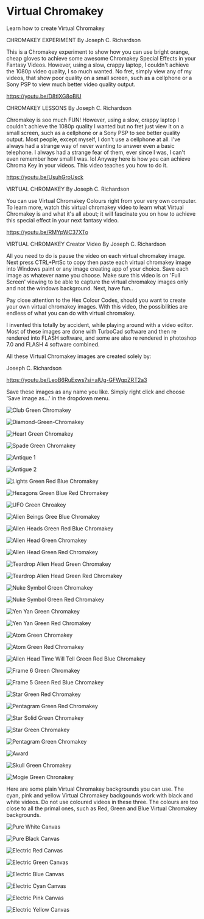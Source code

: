 # Virtual Chromakey
Learn how to create Virtual Chromakey

CHROMAKEY EXPERIMENT By Joseph C. Richardson

This is a Chromakey experiment to show how you can use bright orange, cheap gloves to achieve some awesome Chromakey Special Effects in your Fantasy Videos. However, using a slow, crappy laptop, I couldn't achieve the 1080p video quality, I so much wanted. No fret, simply view any of my videos, that show poor quality on a small screen, such as a cellphone or a Sony PSP to view much better video quality output.

https://youtu.be/D8tlXG8oBiU

CHROMAKEY LESSONS By Joseph C. Richardson

Chromakey is soo much FUN! However, using a slow, crappy laptop I couldn't achieve the 1080p quality I wanted but no fret just view it on a small screen, such as a cellphone or a Sony PSP to see better quality output. Most people, except myself, I don't use a cellphone at all. I've always had a strange way of never wanting to answer even a basic telephone. I always had a strange fear of them, ever since I was, I can't even remember how small I was. lol Anyway here is how you can achieve Chroma Key in your videos. This video teaches you how to do it.

https://youtu.be/UsuhGroUsck

VIRTUAL CHROMAKEY By Joseph C. Richardson

You can use Virtual Chromakey Colours right from your very own computer. To learn more, watch this virtual chromakey video to learn what Virtual Chromakey is and what it's all about; it will fascinate you on how to achieve this special effect in your next fantasy video.

https://youtu.be/RMYpWC37XTo

VIRTUAL CHROMAKEY Creator Video By Joseph C. Richardson

All you need to do is pause the video on each virtual chromakey image.
Next press CTRL+PrtSc to copy then paste each virtual chromakey
image into Windows paint or any image creating app of your choice.
Save each image as whatever name you choose. Make sure this
video is on 'Full Screen' viewing to be able to capture the virtual chromakey
images only and not the windows background. Next, have fun..

Pay close attention to the Hex Colour Codes, should you want to create
your own virtual chromakey images. With this video, the possibilities are
endless of what you can do with virtual chromakey.

I invented this totally by accident, while playing around with a video editor.
Most of these images are done with TurboCad software and then re rendered
into FLASH software, and some are also re rendered in photoshop 7.0 and
FLASH 4 software combined.

All these Virtual Chromakey images are created solely by:

Joseph C. Richardson

https://youtu.be/LeoB6RuExws?si=alUg-GFWgpZRT2a3

Save these images as any name you like. Simply right click and choose 'Save image as...' in the dropdown menu.

![Club Green Chromakey](https://github.com/The-Relaxation-Lounge/Virtual-Chromakey/assets/34896540/839ff5d9-0611-4d26-8034-c8a10e5b814a)

![Diamond-Green-Chromakey](https://github.com/The-Relaxation-Lounge/Virtual-Chromakey/assets/34896540/aa91ae70-b8ca-46a1-b65a-9d5e0eb53a0d)

![Heart Green Chromakey](https://github.com/The-Relaxation-Lounge/Virtual-Chromakey/assets/34896540/e769e88b-ba65-4071-a232-fd19634eaf4b)

![Spade Green Chromakey](https://github.com/The-Relaxation-Lounge/Virtual-Chromakey/assets/34896540/a50e91d9-65cb-4e37-806b-76c896dcda3d)

![Antique 1](https://github.com/The-Relaxation-Lounge/Virtual-Chromakey/assets/34896540/c1e4f6a4-3d3d-4bec-ab01-64374dc9ae0e)

![Antigue 2](https://github.com/The-Relaxation-Lounge/Virtual-Chromakey/assets/34896540/feb8b90e-6264-4b90-aca7-45b08724961d)

![Lights Green Red Blue Chromakey](https://github.com/The-Relaxation-Lounge/Virtual-Chromakey/assets/34896540/4ae12bb3-8bd8-4911-bf92-9c6b93010ecf)

![Hexagons Green Blue Red Chromakey](https://github.com/The-Relaxation-Lounge/Virtual-Chromakey/assets/34896540/cb903394-dcd8-40bd-b589-8dd16c5b6e81)

![UFO Green Chroakey](https://github.com/The-Relaxation-Lounge/Virtual-Chromakey/assets/34896540/3f6fcdd1-cb7a-49dc-895d-4f231736c433)

![Alien Beings Gree Blue Chromakey](https://github.com/The-Relaxation-Lounge/Virtual-Chromakey/assets/34896540/6f75aa1f-7ae3-4d29-85cd-84afc40af85a)

![Alien Heads Green Red Blue Chromakey](https://github.com/The-Relaxation-Lounge/Virtual-Chromakey/assets/34896540/f69e1af0-afeb-43cc-b3e3-0f1e97ca76cc)

![Alien Head Green Chromakey](https://github.com/The-Relaxation-Lounge/Virtual-Chromakey/assets/34896540/35afbdcf-6369-422d-9862-0f4597306b96)

![Alien Head Green Red Chromakey](https://github.com/The-Relaxation-Lounge/Virtual-Chromakey/assets/34896540/2cde884c-c8b2-4a3e-a86f-fe2f8e7562d4)

![Teardrop Alien Head Green Chromakey](https://github.com/The-Relaxation-Lounge/Virtual-Chromakey/assets/34896540/f3807bc6-0823-4ba9-8045-8794f4c2b907)

![Teardrop Alien Head Green Red Chromakey](https://github.com/The-Relaxation-Lounge/Virtual-Chromakey/assets/34896540/b29e1125-1095-43de-87d7-4592339306a9)

![Nuke Symbol Green Chromakey](https://github.com/The-Relaxation-Lounge/Virtual-Chromakey/assets/34896540/fe65b92b-1676-4cd6-ab7c-a710e8712749)

![Nuke Symbol Green Red Chromakey](https://github.com/The-Relaxation-Lounge/Virtual-Chromakey/assets/34896540/34065da2-dfba-4612-8df1-8ab0b21357a0)

![Yen Yan Green Chromakey](https://github.com/The-Relaxation-Lounge/Virtual-Chromakey/assets/34896540/ed87ac00-9ebb-4071-990f-1afc681d5e68)

![Yen Yan Green Red Chromakey](https://github.com/The-Relaxation-Lounge/Virtual-Chromakey/assets/34896540/89571ea3-31d2-4c2c-aa50-5943a10c0520)

![Atom Green Chromakey](https://github.com/The-Relaxation-Lounge/Virtual-Chromakey/assets/34896540/e780b915-620f-46d1-8201-4678c07f8bb1)

![Atom Green Red Chromakey](https://github.com/The-Relaxation-Lounge/Virtual-Chromakey/assets/34896540/e8292bc8-655b-4d21-8c0c-7ebfca59756f)

![Alien Head Time Will Tell Green Red Blue Chromakey](https://github.com/The-Relaxation-Lounge/Virtual-Chromakey/assets/34896540/04070015-0207-4395-9cd1-dd2e1d125ae2)

![Frame 6 Green Chromakey](https://github.com/The-Relaxation-Lounge/Virtual-Chromakey/assets/34896540/7db7281b-488b-4e4c-8e8f-3caecbc2b87b)

![Frame 5 Green Red Blue Chromakey](https://github.com/The-Relaxation-Lounge/Virtual-Chromakey/assets/34896540/9d727bc5-3dba-42b2-a769-d7f00eefc3a1)

![Star Green Red Chromakey](https://github.com/The-Relaxation-Lounge/Virtual-Chromakey/assets/34896540/7e1fa642-db59-4f30-a5c4-5fa83dbc8148)

![Pentagram Green Red Chromakey](https://github.com/The-Relaxation-Lounge/Virtual-Chromakey/assets/34896540/4dd4bad7-d0dd-4502-98d6-480eeb17f8c7)

![Star Solid Green Chromakey](https://github.com/The-Relaxation-Lounge/Virtual-Chromakey/assets/34896540/5007957b-b68d-44af-a130-9b98249fcd85)

![Star Green Chromakey](https://github.com/The-Relaxation-Lounge/Virtual-Chromakey/assets/34896540/c74cd62c-b751-4264-b50f-851693617760)

![Pentagram Green Chromakey](https://github.com/The-Relaxation-Lounge/Virtual-Chromakey/assets/34896540/2712311f-c3d7-4ec6-9c09-1080f2d586d5)

![Award](https://github.com/The-Relaxation-Lounge/Virtual-Chromakey/assets/34896540/8998591c-fa81-4706-810e-82b3a59a96bb)

![Skull Green Chromakey](https://github.com/The-Relaxation-Lounge/Virtual-Chromakey/assets/34896540/b68a3a78-808f-4207-b011-d24f0656773f)

![Mogie Green Chronakey](https://github.com/The-Relaxation-Lounge/Virtual-Chromakey/assets/34896540/ee1bf3b4-62ab-43a3-b1fd-71209f2f18a4)

Here are some plain Virtual Chromakey backgrounds you can use. The cyan, pink and yellow Virtual Chromakey backgounds work
with black and white videos. Do not use coloured videos in these three. The colours are too close to all the primal ones,
such as Red, Green and Blue Virtual Chromakey backgrounds.

![Pure White Canvas](https://github.com/The-Relaxation-Lounge/Virtual-Chromakey/assets/34896540/f3e93fdf-8be8-4e87-af51-12fad7ec539a)

![Pure Black Canvas](https://github.com/The-Relaxation-Lounge/Virtual-Chromakey/assets/34896540/79dc7bb7-1194-4500-b4bf-bce68e3a103f)

![Electric Red Canvas](https://github.com/The-Relaxation-Lounge/Virtual-Chromakey/assets/34896540/4f9c32af-5628-4493-9713-b2c8f9cacb99)

![Electric Green Canvas](https://github.com/The-Relaxation-Lounge/Virtual-Chromakey/assets/34896540/089fb177-af2c-4ad6-858e-2d58fac1e9cb)

![Electric Blue Canvas](https://github.com/The-Relaxation-Lounge/Virtual-Chromakey/assets/34896540/8edb166c-4e84-40ba-802c-e54a51a9e596)

![Electric Cyan Canvas](https://github.com/The-Relaxation-Lounge/Virtual-Chromakey/assets/34896540/73d46c5e-3429-4b95-81be-c84ab29f8399)

![Electric Pink Canvas](https://github.com/The-Relaxation-Lounge/Virtual-Chromakey/assets/34896540/0941994b-8bad-4f54-adb2-049a0771f0c7)

![Electric Yellow Canvas](https://github.com/The-Relaxation-Lounge/Virtual-Chromakey/assets/34896540/3f5f4ba0-1679-4fdf-99c1-ce1be6e5d1db)
